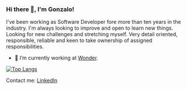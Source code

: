 ### Hi there 👋, I'm Gonzalo!

<!--
**gonzae/gonzae** is a ✨ _special_ ✨ repository because its `README.md` (this file) appears on your GitHub profile.

Here are some ideas to get you started:

- 🔭 I’m currently working on ...
- 🌱 I’m currently learning ...
- 👯 I’m looking to collaborate on ...
- 🤔 I’m looking for help with ...
- 💬 Ask me about ...
- 📫 How to reach me: ...
- 😄 Pronouns: ...
- ⚡ Fun fact: ...
-->

I've been working as Software Developer fore more than ten years in the industry. I'm always looking to improve and open to learn new things. Looking for new challenges and stretching myself. Very detail oriented, responsible, reliable and keen to take ownership of assigned responsibilities.


- 🔭 I’m currently working at [Wonder](https://askwonder.com).

[![Top Langs](https://github-readme-stats.vercel.app/api/top-langs/?username=gonzae&layout=compact)](https://github.com/gonzae/github-readme-stats)

Contact me: [LinkedIn](https://www.linkedin.com/in/gonzae/)

